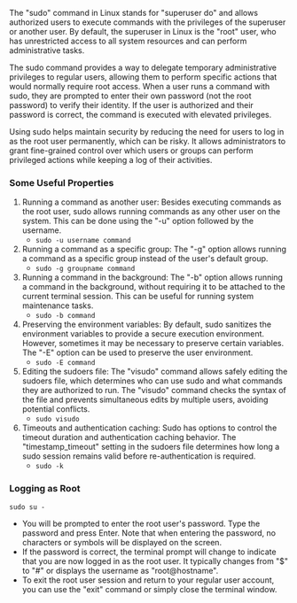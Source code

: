 The "sudo" command in Linux stands for "superuser do" and allows authorized users to execute commands with the privileges of the superuser or another user. By default, the superuser in Linux is the "root" user, who has unrestricted access to all system resources and can perform administrative tasks.

The sudo command provides a way to delegate temporary administrative privileges to regular users, allowing them to perform specific actions that would normally require root access. When a user runs a command with sudo, they are prompted to enter their own password (not the root password) to verify their identity. If the user is authorized and their password is correct, the command is executed with elevated privileges.

Using sudo helps maintain security by reducing the need for users to log in as the root user permanently, which can be risky. It allows administrators to grant fine-grained control over which users or groups can perform privileged actions while keeping a log of their activities.

### Some Useful Properties
1. Running a command as another user: Besides executing commands as the root user, sudo allows running commands as any other user on the system. This can be done using the "-u" option followed by the username.
	- `sudo -u username command`
2. Running a command as a specific group: The "-g" option allows running a command as a specific group instead of the user's default group.
	- `sudo -g groupname command`
3. Running a command in the background: The "-b" option allows running a command in the background, without requiring it to be attached to the current terminal session. This can be useful for running system maintenance tasks.
	- `sudo -b command` 
4. Preserving the environment variables: By default, sudo sanitizes the environment variables to provide a secure execution environment. However, sometimes it may be necessary to preserve certain variables. The "-E" option can be used to preserve the user environment. 
	- `sudo -E command`  
5. Editing the sudoers file: The "visudo" command allows safely editing the sudoers file, which determines who can use sudo and what commands they are authorized to run. The "visudo" command checks the syntax of the file and prevents simultaneous edits by multiple users, avoiding potential conflicts.
	- `sudo visudo`
6. Timeouts and authentication caching: Sudo has options to control the timeout duration and authentication caching behavior. The "timestamp_timeout" setting in the sudoers file determines how long a sudo session remains valid before re-authentication is required. 
	- `sudo -k`

### Logging as Root

```
sudo su -
```

- You will be prompted to enter the root user's password. Type the password and press Enter. Note that when entering the password, no characters or symbols will be displayed on the screen.
- If the password is correct, the terminal prompt will change to indicate that you are now logged in as the root user. It typically changes from "$" to "#" or displays the username as "root@hostname".
- To exit the root user session and return to your regular user account, you can use the "exit" command or simply close the terminal window.